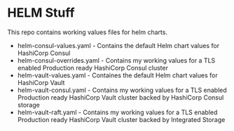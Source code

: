 
# HELM Stuff

This repo contains working values files for helm charts.

* helm-consul-values.yaml - Contains the default Helm chart values for HashiCorp Consul
* helm-consul-overrides.yaml - Contains my working values for a TLS enabled Production ready HashiCorp Consul cluster
* helm-vault-values.yaml - Containes the default Helm chart values for HashiCorp Vault
* helm-vault-consul.yaml - Contains my working values for a TLS enabled Production ready HashiCorp Vault cluster backed by HashiCorp Consul storage
* helm-vault-raft.yaml - Contains my working values for a TLS enabled Production ready HashiCorp Vault cluster backed by Integrated Storage

